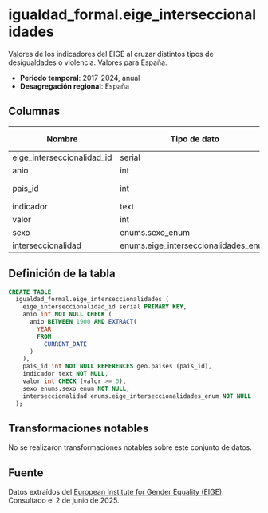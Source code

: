 # igualdad_formal.eige_interseccionalidades

Valores de los indicadores del EIGE al cruzar distintos tipos de desigualdades o violencia. Valores para España.

- **Periodo temporal**: 2017-2024, anual
- **Desagregación regional**: España

## Columnas

| Nombre | Tipo de dato | Es Nullable | Descripción |
| --- | --- | --- | --- |
| eige_interseccionalidad_id | serial | NO | primary key |
| anio | int | NO | año |
| pais_id | int | NO | referencia a geo.paises |
| indicador | text | NO | indicador |
| valor | int | YES | valor |
| sexo | enums.sexo_enum | NO | sexo |
| interseccionalidad | enums.eige_interseccionalidades_enum | NO | interseccionalidad |

## Definición de la tabla

```sql
CREATE TABLE
  igualdad_formal.eige_interseccionalidades (
    eige_interseccionalidad_id serial PRIMARY KEY,
    anio int NOT NULL CHECK (
      anio BETWEEN 1900 AND EXTRACT(
        YEAR
        FROM
          CURRENT_DATE
      )
    ),
    pais_id int NOT NULL REFERENCES geo.paises (pais_id),
    indicador text NOT NULL,
    valor int CHECK (valor >= 0),
    sexo enums.sexo_enum NOT NULL,
    interseccionalidad enums.eige_interseccionalidades_enum NOT NULL
  );
```

## Transformaciones notables
No se realizaron transformaciones notables sobre este conjunto de datos.

## Fuente
Datos extraídos del <a href="https://eige.europa.eu/gender-statistics/dgs/browse/index" target="_blank">European Institute for Gender Equality (EIGE)</a>.
Consultado el 2 de junio de 2025.

